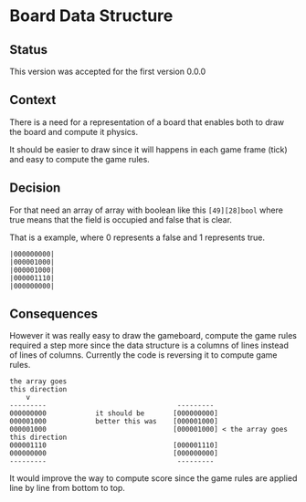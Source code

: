 # Board Data Structure

## Status

This version was accepted for the first version 0.0.0

## Context

There is a need for a representation of a board that enables both to draw the board and compute it physics.

It should be easier to draw since it will happens in each game frame (tick) and easy to compute the game rules.

## Decision

For that need an array of array with boolean like this `[49][28]bool` where true means that the field is occupied and false that is clear.

That is a example, where 0 represents a false and 1 represents true.
```
|000000000|
|000001000|
|000001000|
|000001110|
|000000000|
```

## Consequences

However it was really easy to draw the gameboard, compute the game rules required a step more since the data structure is a columns of lines instead of lines of columns. Currently the code is reversing it to compute game rules.

```
the array goes
this direction
    v
---------                                ---------
000000000            it should be       [000000000]
000001000            better this was    [000001000]
000001000                               [000001000] < the array goes this direction
000001110                               [000001110]
000000000                               [000000000]
---------                                ---------
```

It would improve the way to compute score since the game rules are applied line by line from bottom to top.
